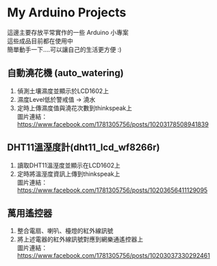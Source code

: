 My Arduino Projects
=========================

這邊主要存放平常實作的一些 Arduino 小專案  
這些成品目前都在使用中  
簡單動手一下....可以讓自己的生活更方便 :)

## 自動澆花機 (auto_watering)  
1. 偵測土壤濕度並顯示於LCD1602上  
2. 濕度Level低於警戒值 -> 澆水  
3. 定時上傳濕度值與澆花次數到thinkspeak上  
圖片連結：https://www.facebook.com/1781305756/posts/10203178508941839  
  
## DHT11溫溼度計(dht11_lcd_wf8266r)  
1. 讀取DHT11溫溼度並顯示在LCD1602上  
2. 定時將溫溼度資訊上傳到thinkspeak上  
圖片連結：https://www.facebook.com/1781305756/posts/10203656411129095  

## 萬用遙控器  
1. 整合電扇、喇叭、檯燈的紅外線訊號  
2. 將上述電器的紅外線訊號對應到網樂通遙控器上  
圖片連結：https://www.facebook.com/1781305756/posts/10203037330292461
